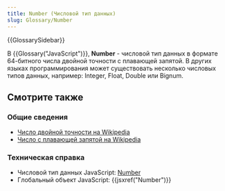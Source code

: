 ```yaml
---
title: Number (Числовой тип данных)
slug: Glossary/Number
---
```


{{GlossarySidebar}}

В {{Glossary("JavaScript")}}, **Number** - числовой тип данных в формате 64-битного числа двойной точности с плавающей запятой. В других языках программирования может существовать несколько числовых типов данных, например: Integer, Float, Double или Bignum.

## Смотрите также

### Общие сведения

- [Число двойной точности на Wikipedia](https://ru.wikipedia.org/wiki/%D0%A7%D0%B8%D1%81%D0%BB%D0%BE_%D0%B4%D0%B2%D0%BE%D0%B9%D0%BD%D0%BE%D0%B9_%D1%82%D0%BE%D1%87%D0%BD%D0%BE%D1%81%D1%82%D0%B8)
- [Число с плавающей запятой на Wikipedia](https://ru.wikipedia.org/wiki/%D0%A7%D0%B8%D1%81%D0%BB%D0%BE_%D1%81_%D0%BF%D0%BB%D0%B0%D0%B2%D0%B0%D1%8E%D1%89%D0%B5%D0%B9_%D0%B7%D0%B0%D0%BF%D1%8F%D1%82%D0%BE%D0%B9)

### Техническая справка

- Числовой тип данных JavaScript: [Number](/ru/docs/Web/JavaScript/Data_structures#.D0.A7.D0.B8.D1.81.D0.BB.D0.B0)
- Глобальный объект JavaScript: {{jsxref("Number")}}
